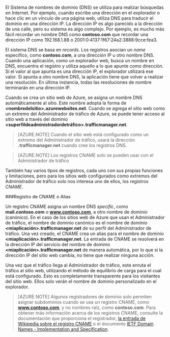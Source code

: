 ﻿El Sistema de nombres de dominio (DNS) se utiliza para realizar búsquedas en Internet. Por ejemplo, cuando escribe una dirección en el explorador o hace clic en un vínculo de una página web, utiliza DNS para traducir el dominio en una dirección IP. La dirección IP es algo parecido a la dirección de una calle, pero su sistema es algo complejo. Por ejemplo, es mucho más fácil recordar un nombre DNS como **contoso.com** que recordar una dirección IP como 192.168.1.88 o 2001:0:4137:1f67:24a2:3888:9cce:fea3.

El sistema DNS se basa en  *records*. Los registros asocian un  *name* específico, como **contoso.com**, a una dirección IP u otro nombre DNS. Cuando una aplicación, como un explorador web, busca un nombre en DNS, encuentra el registro y utiliza aquello a lo que apunte como dirección. Si el valor al que apunta es una dirección IP, el explorador utilizará ese valor. Si apunta a otro nombre DNS, la aplicación tiene que volver a realizar una resolución. En última instancia, todas las resoluciones de nombre terminarán en una dirección IP.

Cuando se crea un sitio web de Azure, se asigna un nombre DNS automáticamente al sitio. Este nombre adopta la forma de **&lt;nombredelsitio&gt;.azurewebsites.net**. Cuando se agrega el sitio web como un extremo del Administrador de tráfico de Azure, se puede tener acceso al sitio web a través del dominio **&lt;superfildeadministradordetráfico&gt;.trafficmanager.net**.

> [AZURE.NOTE] Cuando el sitio web está configurado como un extremo del Administrador de tráfico, usará la dirección **.trafficmanager.net** cuando cree los registros DNS.

> [AZURE.NOTE] Los registros CNAME solo se pueden usar con el Administrador de tráfico

También hay varios tipos de registros, cada uno con sus propias funciones y limitaciones, pero para los sitios web configurados como extremos del Administrador de tráfico solo nos interesa uno de ellos, los registros   *CNAME*.

###Registro de CNAME o Alias

Un registro CNAME asigna un nombre DNS  *specific*, como **mail.contoso.com** o **www.contoso.com**, a otro nombre de dominio (canónico). En el caso de los sitios web de Azure que usan el Administrador de tráfico, el nombre de dominio canónico es el nombre de dominio **&lt;miaplicación>.trafficmanager.net** de su perfil del Administrador de tráfico. Una vez creado, el CNAME crea un alias para el nombre de dominio **&lt;miaplicación>.trafficmanager.net**. La entrada de CNAME se resolverá en la dirección IP del servicio del nombre de dominio **&lt;miaplicación>.trafficmanager.net** de manera automática, por lo que si la dirección IP del sitio web cambia, no tiene que realizar ninguna acción.

Una vez que el tráfico llega al Administrador de tráfico, este enruta el tráfico al sitio web, utilizando el método de equilibrio de carga para el cual está configurado. Esto es completamente transparente para los visitantes del sitio web. Ellos solo verán el nombre de dominio personalizado en el explorador.

> [AZURE.NOTE] Algunos registradores de dominio solo permiten asignar subdominios cuando se usa un registro CNAME, como **www.contoso.com**, y no nombres raíz, como **contoso.com**. Para obtener más información acerca de los registros CNAME, consulte la documentación que proporciona el registrador, <a href="http://en.wikipedia.org/wiki/CNAME_record">la entrada de Wikipedia sobre el registro CNAME</a> o el documento <a href="http://tools.ietf.org/html/rfc1035">IETF Domain Names - Implementation and Specification</a>.
<!--HONumber=42-->
